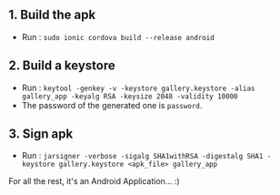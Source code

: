 
## 1. Build the apk

- Run : `sudo ionic cordova build --release android`

## 2. Build a keystore

- Run : `keytool -genkey -v -keystore gallery.keystore -alias gallery_app -keyalg RSA -keysize 2048 -validity 10000` 
- The password of the generated one is `password`.

## 3. Sign apk

- Run : `jarsigner -verbose -sigalg SHA1withRSA -digestalg SHA1 -keystore gallery.keystore <apk_file> gallery_app`

For all the rest, it's an Android Application... :)
